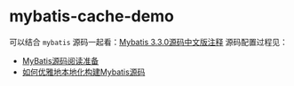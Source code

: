 # mybatis-cache-demo
可以结合 `mybatis` 源码一起看：[Mybatis 3.3.0源码中文版注释](https://github.com/tuguangquan/mybatis)
源码配置过程见：
- [MyBatis源码阅读准备](https://www.jianshu.com/p/e739afb8fe31)
- [如何优雅地本地化构建Mybatis源码](https://blog.csdn.net/xuan_lu/article/details/106864004)
